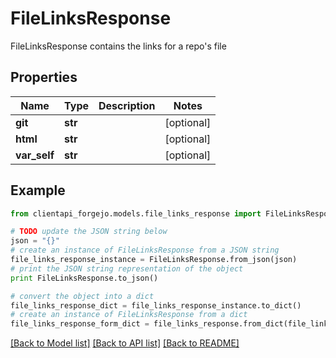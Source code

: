 # FileLinksResponse

FileLinksResponse contains the links for a repo's file

## Properties
Name | Type | Description | Notes
------------ | ------------- | ------------- | -------------
**git** | **str** |  | [optional] 
**html** | **str** |  | [optional] 
**var_self** | **str** |  | [optional] 

## Example

```python
from clientapi_forgejo.models.file_links_response import FileLinksResponse

# TODO update the JSON string below
json = "{}"
# create an instance of FileLinksResponse from a JSON string
file_links_response_instance = FileLinksResponse.from_json(json)
# print the JSON string representation of the object
print FileLinksResponse.to_json()

# convert the object into a dict
file_links_response_dict = file_links_response_instance.to_dict()
# create an instance of FileLinksResponse from a dict
file_links_response_form_dict = file_links_response.from_dict(file_links_response_dict)
```
[[Back to Model list]](../README.md#documentation-for-models) [[Back to API list]](../README.md#documentation-for-api-endpoints) [[Back to README]](../README.md)



